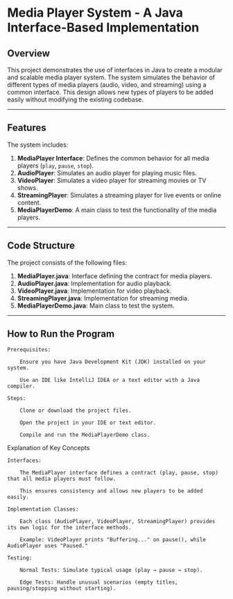# Media Player System - A Java Interface-Based Implementation

## Overview
This project demonstrates the use of interfaces in Java to create a modular and scalable media player system. The system simulates the behavior of different types of media players (audio, video, and streaming) using a common interface. This design allows new types of players to be added easily without modifying the existing codebase.

---

## Features
The system includes:
1. **MediaPlayer Interface**: Defines the common behavior for all media players (`play`, `pause`, `stop`).
2. **AudioPlayer**: Simulates an audio player for playing music files.
3. **VideoPlayer**: Simulates a video player for streaming movies or TV shows.
4. **StreamingPlayer**: Simulates a streaming player for live events or online content.
5. **MediaPlayerDemo**: A main class to test the functionality of the media players.

---

## Code Structure
The project consists of the following files:
1. **MediaPlayer.java**: Interface defining the contract for media players.
2. **AudioPlayer.java**: Implementation for audio playback.
3. **VideoPlayer.java**: Implementation for video playback.
4. **StreamingPlayer.java**: Implementation for streaming media.
5. **MediaPlayerDemo.java**: Main class to test the system.

---

## How to Run the Program

    Prerequisites:

        Ensure you have Java Development Kit (JDK) installed on your system.

        Use an IDE like IntelliJ IDEA or a text editor with a Java compiler.

    Steps:

        Clone or download the project files.

        Open the project in your IDE or text editor.

        Compile and run the MediaPlayerDemo class.

Explanation of Key Concepts

    Interfaces:

        The MediaPlayer interface defines a contract (play, pause, stop) that all media players must follow.

        This ensures consistency and allows new players to be added easily.

    Implementation Classes:

        Each class (AudioPlayer, VideoPlayer, StreamingPlayer) provides its own logic for the interface methods.

        Example: VideoPlayer prints "Buffering..." on pause(), while AudioPlayer uses "Paused."

    Testing:

        Normal Tests: Simulate typical usage (play → pause → stop).

        Edge Tests: Handle unusual scenarios (empty titles, pausing/stopping without starting).

